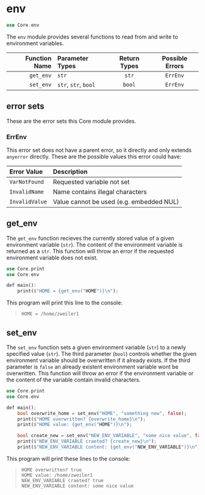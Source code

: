 # env

```rs
use Core.env
```

The `env` module provides several functions to read from and write to environment variables.

| Function Name | Parameter Types      | Return Types | Possible Errors |
|--------------:|:---------------------|:------------:|:---------------:|
| `get_env`     | `str`                | `str`        | `ErrEnv`        |
| `set_env`     | `str`, `str`, `bool` | `bool`       | `ErrEnv`        |

## error sets

These are the error sets this Core module provides.

### ErrEnv

This error set does not have a parent error, so it directly and only extends `anyerror` directly. These are the possible values this error could have:

| Error Value     | Description                              |
|:----------------|:-----------------------------------------|
| `VarNotFound`   | Requested variable not set               |
| `InvalidName`   | Name contains illegal characters         |
| `InvalidValue`  | Value cannot be used (e.g. embedded NUL) |

## get_env

The `get_env` function recieves the currently stored value of a given environment variable (`str`). The content of the environment variable is returned as a `str`. This function will throw an error if the requested environment variable does not exist.

```rs
use Core.print
use Core.env

def main():
    print($"HOME = {get_env("HOME")}\n");
```

This program will print this line to the console:

> ```
> HOME = /home/zweiler1
> ```

## set_env

The `set_env` function sets a given environment variable (`str`) to a newly specified value (`str`). The third parameter (`bool`) controls whether the given environment variable should be overwritten if it already exists. If the third parameter is `false` an already existent environment variable wont be overwritten. This function will throw an error if the environment variable or the content of the variable contain invalid characters.

```rs
use Core.print
use Core.env

def main():
    bool overwrite_home = set_env("HOME", "something new", false);
    print($"HOME overwritten? {overwrite_home}\n");
    print($"HOME value: {get_env("HOME")}\n");

    bool create_new = set_env("NEW_ENV_VARIABLE", "some nice value", false);
    print($"NEW_ENV_VARIABLE craeted? {create_new}\n");
    print($"NEW_ENV_VARIABLE content: {get_env("NEW_ENV_VARIABLE")}\n");
```

This program will print these lines to the console:

> ```
> HOME overwritten? true
> HOME value: /home/zweiler1
> NEW_ENV_VARIABLE craeted? true
> NEW_ENV_VARIABLE content: some nice value
> ```
